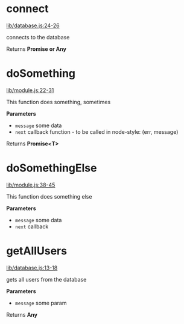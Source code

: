 # connect

[lib/database.js:24-26](https://github.com/locator-kn/ms-sample/blob/8c6daac4eb042c1d86a2a2ea9661831157ecd32f/lib/database.js#L24-L26 "Source code on GitHub")

connects to the database

Returns **Promise or Any** 

# doSomething

[lib/module.js:22-31](https://github.com/locator-kn/ms-sample/blob/8c6daac4eb042c1d86a2a2ea9661831157ecd32f/lib/module.js#L22-L31 "Source code on GitHub")

This function does something, sometimes

**Parameters**

-   `message`  some data
-   `next`  callback function - to be called in node-style: (err, message)

Returns **Promise&lt;T&gt;** 

# doSomethingElse

[lib/module.js:38-45](https://github.com/locator-kn/ms-sample/blob/8c6daac4eb042c1d86a2a2ea9661831157ecd32f/lib/module.js#L38-L45 "Source code on GitHub")

This function does something else

**Parameters**

-   `message`  some data
-   `next`  callback

# getAllUsers

[lib/database.js:13-18](https://github.com/locator-kn/ms-sample/blob/8c6daac4eb042c1d86a2a2ea9661831157ecd32f/lib/database.js#L13-L18 "Source code on GitHub")

gets all users from the database

**Parameters**

-   `message`  some param

Returns **Any** 
